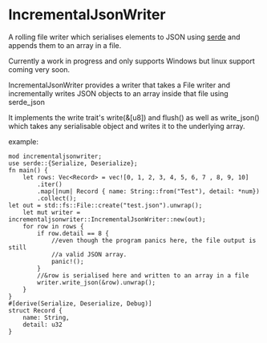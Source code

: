 # IncrementalJsonWriter

A rolling file writer which serialises elements to JSON using [serde](https://github.com/serde-rs/json) and appends them to an array in a file. 

Currently a work in progress and only supports Windows but linux support coming very soon. 


IncrementalJsonWriter provides a writer that takes a File writer
and incrementally writes JSON objects to an array inside that file using serde_json

It implements the write trait's write(&[u8]) and flush() as well as write_json() which takes
any serialisable object and writes it to the underlying array.

example: 

    mod incrementaljsonwriter;
    use serde::{Serialize, Deserialize};
    fn main() {
        let rows: Vec<Record> = vec![0, 1, 2, 3, 4, 5, 6, 7 , 8, 9, 10]
            .iter()
            .map(|num| Record { name: String::from("Test"), detail: *num})
            .collect();
    let out = std::fs::File::create("test.json").unwrap();
        let mut writer = incrementaljsonwriter::IncrementalJsonWriter::new(out);
        for row in rows {
            if row.detail == 8 { 
                //even though the program panics here, the file output is still
                //a valid JSON array. 
                panic!();
            }
            //&row is serialised here and written to an array in a file
            writer.write_json(&row).unwrap();
        }
    }
    #[derive(Serialize, Deserialize, Debug)]
    struct Record { 
        name: String,
        detail: u32
    }
